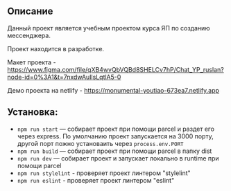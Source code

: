 
## Описание

Данный проект является учебным проектом курса ЯП по созданию мессенджера.

Проект находится в разработке.

Макет проекта - https://www.figma.com/file/qXB4wvQbVQBd8SHELCv7hP/Chat_YP_ruslan?node-id=0%3A1&t=7nxdwAuIlsLqtlA5-0

Демо проекта на netlify - https://monumental-youtiao-673ea7.netlify.app

## Установка:


- `npm run start` — собирает проект при помощи parcel и раздет его через express. По умолчанию проект запускается на 3000 порту, другой порт пожно установаить через `process.env.PORT`
- `npm run build` — собирает проект при помощи parcel в папку dist
- `npm run dev` — собирает проект и запускает локально в runtime при помощи parcel
- `npm run stylelint` - проверяет проект линтером "stylelint"
- `npm run eslint` - проверяет проект линтером "eslint"
